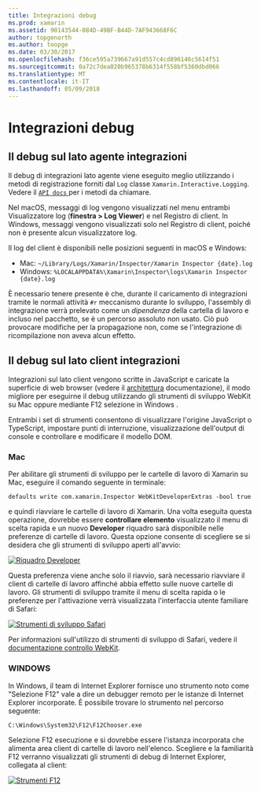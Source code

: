 ```yaml
---
title: Integrazioni debug
ms.prod: xamarin
ms.assetid: 90143544-084D-49BF-B44D-7AF943668F6C
author: topgenorth
ms.author: toopge
ms.date: 03/30/2017
ms.openlocfilehash: f36ce595a739667a91d557c4cd896146c5614f51
ms.sourcegitcommit: 0a72c7dea020b965378b6314f558bf5360dbd066
ms.translationtype: MT
ms.contentlocale: it-IT
ms.lasthandoff: 05/09/2018
---
```

# <a name="debugging-integrations"></a>Integrazioni debug

## <a name="debugging-agent-side-integrations"></a>Il debug sul lato agente integrazioni

Il debug di integrazioni lato agente viene eseguito meglio utilizzando i metodi di registrazione forniti dal `Log` classe `Xamarin.Interactive.Logging`. Vedere il [ `API docs` ](https://developer.xamarin.com/api/type/Xamarin.Interactive.Logging.Log/) per i metodi da chiamare.

Nel macOS, messaggi di log vengono visualizzati nel menu entrambi Visualizzatore log (**finestra > Log Viewer**) e nel Registro di client. In Windows, messaggi vengono visualizzati solo nel Registro di client, poiché non è presente alcun visualizzatore log.

Il log del client è disponibili nelle posizioni seguenti in macOS e Windows:

- Mac: `~/Library/Logs/Xamarin/Inspector/Xamarin Inspector {date}.log`
- Windows: `%LOCALAPPDATA%\Xamarin\Inspector\logs\Xamarin Inspector {date}.log`

È necessario tenere presente è che, durante il caricamento di integrazioni tramite le normali attività `#r` meccanismo durante lo sviluppo, l'assembly di integrazione verrà prelevato come un _dipendenza_ della cartella di lavoro e incluso nel pacchetto, se è un percorso assoluto non usato. Ciò può provocare modifiche per la propagazione non, come se l'integrazione di ricompilazione non aveva alcun effetto.

## <a name="debugging-client-side-integrations"></a>Il debug sul lato client integrazioni

Integrazioni sul lato client vengono scritte in JavaScript e caricate la superficie di web browser (vedere il [architettura](~/tools/workbooks/sdk/architecture.md) documentazione), il modo migliore per eseguirne il debug utilizzando gli strumenti di sviluppo WebKit su Mac oppure mediante F12 selezione in Windows .

Entrambi i set di strumenti consentono di visualizzare l'origine JavaScript o TypeScript, impostare punti di interruzione, visualizzazione dell'output di console e controllare e modificare il modello DOM.

### <a name="mac"></a>Mac

Per abilitare gli strumenti di sviluppo per le cartelle di lavoro di Xamarin su Mac, eseguire il comando seguente in terminale:

```shell
defaults write com.xamarin.Inspector WebKitDeveloperExtras -bool true
```

e quindi riavviare le cartelle di lavoro di Xamarin. Una volta eseguita questa operazione, dovrebbe essere **controllare elemento** visualizzato il menu di scelta rapida e un nuovo **Developer** riquadro sarà disponibile nelle preferenze di cartelle di lavoro. Questa opzione consente di scegliere se si desidera che gli strumenti di sviluppo aperti all'avvio:

[![Riquadro Developer](debugging-images/developer-pane-small.png)](debugging-images/developer-pane.png#lightbox)

Questa preferenza viene anche solo il riavvio, sarà necessario riavviare il client di cartelle di lavoro affinché abbia effetto sulle nuove cartelle di lavoro. Gli strumenti di sviluppo tramite il menu di scelta rapida o le preferenze per l'attivazione verrà visualizzata l'interfaccia utente familiare di Safari:

[![Strumenti di sviluppo Safari](debugging-images/mac-dev-tools.png)](debugging-images/mac-dev-tools.png#lightbox)

Per informazioni sull'utilizzo di strumenti di sviluppo di Safari, vedere il [documentazione controllo WebKit][webkit-docs].

### <a name="windows"></a>WINDOWS

In Windows, il team di Internet Explorer fornisce uno strumento noto come "Selezione F12" vale a dire un debugger remoto per le istanze di Internet Explorer incorporate. È possibile trovare lo strumento nel percorso seguente:

```shell
C:\Windows\System32\F12\F12Chooser.exe
```

Selezione F12 esecuzione e si dovrebbe essere l'istanza incorporata che alimenta area client di cartelle di lavoro nell'elenco. Scegliere e la familiarità F12 verranno visualizzati gli strumenti di debug di Internet Explorer, collegata al client:

[![Strumenti F12](debugging-images/windows-dev-tools.png)](debugging-images/windows-dev-tools.png#lightbox)

[webkit-docs]: https://trac.webkit.org/wiki/WebInspector
